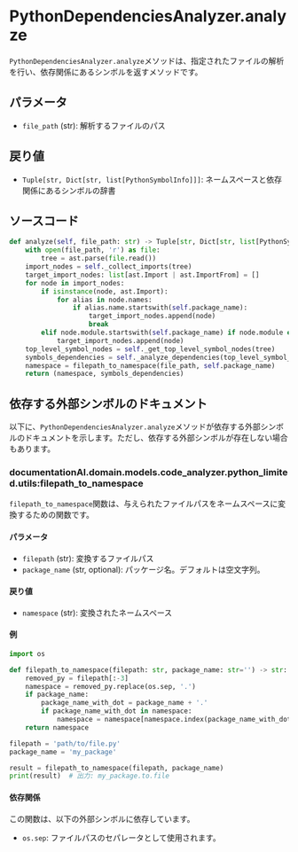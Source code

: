 # PythonDependenciesAnalyzer.analyze

`PythonDependenciesAnalyzer.analyze`メソッドは、指定されたファイルの解析を行い、依存関係にあるシンボルを返すメソッドです。

## パラメータ

- `file_path` (str): 解析するファイルのパス

## 戻り値

- `Tuple[str, Dict[str, list[PythonSymbolInfo]]]`: ネームスペースと依存関係にあるシンボルの辞書

## ソースコード

```python
def analyze(self, file_path: str) -> Tuple[str, Dict[str, list[PythonSymbolInfo]]]:
    with open(file_path, 'r') as file:
        tree = ast.parse(file.read())
    import_nodes = self._collect_imports(tree)
    target_import_nodes: list[ast.Import | ast.ImportFrom] = []
    for node in import_nodes:
        if isinstance(node, ast.Import):
            for alias in node.names:
                if alias.name.startswith(self.package_name):
                    target_import_nodes.append(node)
                    break
        elif node.module.startswith(self.package_name) if node.module else False:
            target_import_nodes.append(node)
    top_level_symbol_nodes = self._get_top_level_symbol_nodes(tree)
    symbols_dependencies = self._analyze_dependencies(top_level_symbol_nodes, target_import_nodes)
    namespace = filepath_to_namespace(file_path, self.package_name)
    return (namespace, symbols_dependencies)
```

## 依存する外部シンボルのドキュメント

以下に、`PythonDependenciesAnalyzer.analyze`メソッドが依存する外部シンボルのドキュメントを示します。ただし、依存する外部シンボルが存在しない場合もあります。

### documentationAI.domain.models.code_analyzer.python_limited.utils:filepath_to_namespace

`filepath_to_namespace`関数は、与えられたファイルパスをネームスペースに変換するための関数です。

#### パラメータ

- `filepath` (str): 変換するファイルパス
- `package_name` (str, optional): パッケージ名。デフォルトは空文字列。

#### 戻り値

- `namespace` (str): 変換されたネームスペース

#### 例

```python
import os

def filepath_to_namespace(filepath: str, package_name: str='') -> str:
    removed_py = filepath[:-3]
    namespace = removed_py.replace(os.sep, '.')
    if package_name:
        package_name_with_dot = package_name + '.'
        if package_name_with_dot in namespace:
            namespace = namespace[namespace.index(package_name_with_dot):]
    return namespace

filepath = 'path/to/file.py'
package_name = 'my_package'

result = filepath_to_namespace(filepath, package_name)
print(result)  # 出力: my_package.to.file
```

#### 依存関係

この関数は、以下の外部シンボルに依存しています。

- `os.sep`: ファイルパスのセパレータとして使用されます。